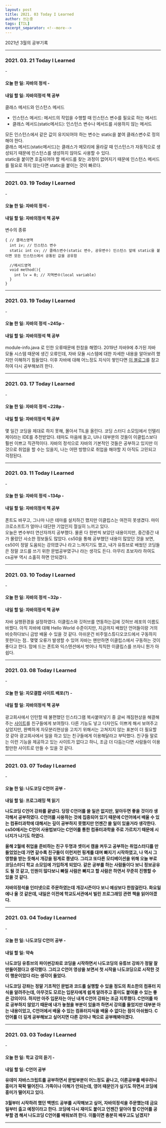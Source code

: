 ```yaml
---
layout: post
title: 2021. 03 Today I Learned
author: 쓰는중
tags: [TIL]
excerpt_separator: <!--more-->
---
```


2021년 3월의 공부기록
 <!--more-->

 - - -

<h3>2021. 03. 21 Today I Learned</h3>
- <h4>오늘 한 일: 자바의 정석 
- <h4>내일 할 일: 자바의정석 책 공부</h4>

클래스 메서드와 인스턴스 메서드

- 인스턴스 메서드: 메서드의 작업을 수행할 때 인스턴스 변수를 필요로 하는 메서드
- 클래스 메서드(static메서드): 인스턴스 변수나 메서드를 사용하지 않는 메서드

모든 인스턴스에서 같은 값이 유지되어야 하는 변수는 static을 붙여 클래스변수로 정의해야 한다.  
클래스 메서드(static메서드)는 클래스가 메모리에 올라갈 때 인스턴스가 자동적으로 생성되기 때문에 인스턴스를 생성하지 않아도 사용할 수 있다.  
static을 붙이면 호출되어야 할 메서드를 찾는 과정이 없어지기 때문에 인스턴스 메서드를 필요로 하지 않는다면 static을 붙이는 것이 빠르다. 

 - - -

<h3>2021. 03. 19 Today I Learned</h3>
- <h4>오늘 한 일: 자바의 정석 
- <h4>내일 할 일: 자바의정석 책 공부</h4>

변수의 종류
```
{ // 클래스영역
  int iv; // 인스턴스 변수  
  static int cv; // 클래스변수(static 변수, 공유변수) 인스턴스 앞에 static을 붙이면 모든 인스턴스에서 공통된 값을 공유함

  //메서드영역
  void method(){
    int lv = 0; // 지역변수(local variable)
  }
}
```

 - - -

<h3>2021. 03. 19 Today I Learned</h3>
- <h4>오늘 한 일: 자바의 정석 ~245p
- <h4>내일 할 일: 자바의정석 책 공부</h4>

module-info.java 로 인한 오류때문에 한참을 해멨다.
2019년 자바9에 추가된 자바 모듈 시스템 때문에 생긴 오류인데, 자바 모듈 시스템에 대한 자세한 내용을 알아보려 했지만 이해하기 힘들었다. 이후 자바에 대해 어느정도 지식이 쌓인다면 [이 블로그](https://laughcryrepeat.tistory.com/45)를 참고하여 다시 공부해보려 한다. 

 - - -

<h3>2021. 03. 17 Today I Learned</h3>
- <h4>오늘 한 일: 자바의 정석 ~228p
- <h4>내일 할 일: 자바의정석 책 공부</h4>

몇 일간 코딩을 제대로 하지 못해, 몰아서 TIL을 올린다. 코딩 스터디 소모임에서 인텔리제이라는 IDE를 추천받았다. 테마도 마음에 들고, UI나 대부분의 것들이 이클립스보다 훨씬 이쁘고 직관적이다. 자바의 정석으로 자바의 기본적인 것들은 공부하고 있지만 이것으로 취업을 할 수는 있을지, 나는 어떤 방향으로 취업을 해야할 지 아직도 고민되고 걱정된다.

 - - -

<h3>2021. 03. 11 Today I Learned</h3>
- <h4>오늘 한 일: 자바의 정석 ~134p
- <h4>내일 할 일: 자바의정석 책 공부</h4>

폰트도 바꾸고, 그나마 나은 테마를 설치하긴 했지만 이클립스는 여전히 못생겼다. 마이크로소프트가 얼마나 대단한 기업인지 절실히 느끼고 있다.  
오늘은 변수부터 연산자까지 공부했다. 물론 다 한번씩 보았던 내용이지만, 중간중간 내가 몰랐던 사소한 정보들도 많았다. cs50을 통해 공부했던 내용이 많았던 것을 보면, cs50이 정말 도움되는 강의였구나 라고 느껴지기도 했고, 내가 유튜브로 배웠던 코딩들은 정말 코드를 쓰기 위한 문법공부였구나 라는 생각도 든다. 아무리 초보자라 하여도 cs공부 역시 소홀히 하면 안되겠다.

- - -

<h3>2021. 03. 10 Today I Learned</h3>
- <h4>오늘 한 일: 자바의 정석 ~32p
- <h4>내일 할 일: 자바의정석 책 공부</h4>

자바 실행환경을 설정하였다. 이클립스와 깃허브를 연동하는김에 깃허브 레포의 이름도 바꿨다. 아직 자바에 대해 Hello World 수준이지만, 지금까지 배웠던 언어들이랑 거의 비슷하다보니 금방 배울 수 있을 것 같다. 아쉬운건 비주얼스튜디오코드에서 구동하지 못한다는 점.. 몇몇 오류가 발생할 수 있어 자바는 왠만하면 이클립스에서 구동하는 것이 좋다고 한다. 맘에 드는 폰트와 익스텐션에서 벗어나 칙칙한 이클립스를 쓰자니 뭔가 아쉽다.
- - -

<h3>2021. 03. 08 Today I Learned</h3>
- <h4>오늘 한 일: 자모결합 사이트 배포(?)
- <h4>내일 할 일: 자바의정석 책 공부</h4>

광고회사에서 인턴할 때 불편했던 인스타그램 복사붙여넣기 중 글씨 깨짐현상을 해결해주는 [사이트](https://te-ing.github.io/converting/index.html)를 친구들에게 보여줬다. 다른 기능도 넣고 디자인도 이쁘게 해서 보여주고 싶었지만, 완벽하게 자모분리현상을 고치기 위해서는 고쳐지지 않는 표본이 더 필요할 것 같아 광고회사에서 일을 하고 있는 친구들에게 이용해달라고 부탁했다. 친구들 말로는 이런 기능을 제공하고 있는 사이트가 없다고 하니, 조금 더 다듬는다면 사람들이 이용할만한 사이트로 만들 수 있을 것 같다.

- - -

<h3>2021. 03. 07 Today I Learned</h3>
- <h4>오늘 한 일: 나도코딩 C언어 공부
- <h4>내일 할 일: 프로그래밍 책 읽기

나도코딩 C언어 강좌를 끝냈다. 당장 C언어를 쓸 일은 없지만, 알아두면 좋을 것이라 생각해서 공부하였다. C언어를 사용하는 것에 집중되어 있기 때문에 C언어에서 배울 수 있는 컴퓨터과학에 대해서는 깊이 공부하지 못했지만 언젠간 쓸 일이 있을거라 생각한다. cs50에서는 C언어 사용법보다는 C언어를 통한 컴퓨터과학을 주로 가르치기 때문에 시너지가 나기도 하였다.  

올해 2월에 취업을 준비하는 친구 두명과 셋이서 캠을 켜두고 공부하는 취업스터디를 만들었었는데 가면 갈수록 친구들이 이런저런 핑계를 대며 빠지기 시작하였고, 나 역시 그 영향을 받는 듯해서 개강을 핑계로 쫑냈다. 그리고 또다른 모티베이션을 위해 오늘 부로 코딩스터디 학교 소모임에 가입하게 되었다. 같은 공부를 하는 사람들이다 보니 정보공유도 될 것 같고, 인원이 많다보니 빠질 사람은 빠지고 할 사람은 하면서 꾸준히 진행할 수 있을 것 같다.

자바의정석을 인터넷으로 주문하였는데 개강시즌이다 보니 예상보다 한참걸린다. 화요일에나 올 것 같은데, 내일은 이전에 학교도서관에서 빌린 프로그래밍 관련 책을 읽어야겠다.


- - -

<h3>2021. 03. 04 Today I Learned</h3>
- <h4>오늘 한 일: 나도코딩 C언어 공부
- <h4>내일 할 일: 약속

나도코딩 유튜브의 파이썬강좌로 코딩을 시작하면서 나도코딩의 유튜브 강좌가 정말 잘 만들어졌다고 생각했다. 그리고 C언어 영상을 보면서 첫 시작을 나도코딩으로 시작한 것이 행운이었다 라는 생각이 들었다.

나도코딩 강좌는 정말 기초적인 문법과 코드를 실행할 수 있을 정도의 최소한의 컴퓨터 지식을 알려주는데, 아무것도 모르는 입문자에게 쉽게 알려주고 흥미도 붙여줄 수 있는 좋은 강의이다. 하지만 아주 입문자는 아닌 내게 C언어 강좌는 조금 지루했다. C언어를 따로 공부하지 않았기 때문에 내가 놓쳤을 부분이 있을까 하면서 강의를 들었지만 대부분 아는 내용이었고, C언어에서 배울 수 있는 컴퓨터지식을 배울 수 없다는 점이 아쉬웠다. C언어를 더 깊게 공부해보고 싶어지면 다른 강의나 책으로 공부해봐야겠다.

- - -

<h3>2021. 03. 03 Today I Learned</h3>
- <h4>오늘 한 일: 학교 강의 듣기
- <h4>내일 할 일: C언어 공부

유데미 자바스크립트를 공부하면서 문법부분이 어느정도 끝나고, 이론공부를 배우려니 흥미가 팍팍 떨어진다. 가뜩이나 이해가 안되는데, 영어 때문인가 싶기도 하면서 코딩에 흥미가 떨어지고 있다.  

3월부터 시작하려 했던 백엔드 공부를 시작해보고 싶어, 자바의정석을 주문했는데 금요일부터 출고 예정이라고 한다. 코딩에 다시 재미도 붙이고 언젠간 알아야 할 C언어를 공부할 겸 해서 나도코딩 C언어를 배워보려 한다. 이틀이면 충분히 배우고도 남겠지?

- - -